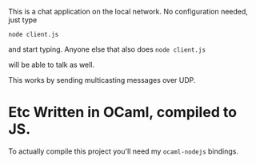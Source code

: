 This is a chat application on the local network. No configuration
needed, just type 

`node client.js`

and start typing. Anyone else that also does 
`node client.js` 

will be able to talk as well.

This works by sending multicasting messages over UDP.

# Etc Written in OCaml, compiled to JS.

To actually compile this project you'll need my `ocaml-nodejs`
bindings.
